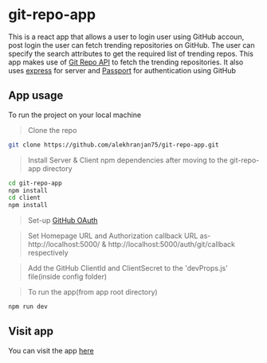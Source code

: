 # git-repo-app
This is a react app that allows a user to login user using GitHub accoun, post login the user can fetch trending repositories on GitHub. The user can specify the search attributes to get the required list of trending repos. This app makes use of [Git Repo API](https://developer.github.com/v3/repos/) to fetch the trending repositories. It also uses [express](https://expressjs.com/) for server and [Passport](http://www.passportjs.org/) for authentication using GitHub

## App usage
To run the project on your local machine
> Clone the repo
```bash
git clone https://github.com/alekhranjan75/git-repo-app.git
```
>Install Server & Client npm dependencies after moving to the git-repo-app directory
```bash
cd git-repo-app
npm install
cd client
npm install
```

>Set-up [GitHub OAuth](https://auth0.com/docs/connections/social/github)

>Set Homepage URL and Authorization callback URL as- http://localhost:5000/ & http://localhost:5000/auth/git/callback respectively

>Add the GitHub ClientId and ClientSecret to the 'devProps.js' file(inside config folder)

>To run the app(from app root directory)
```bash
npm run dev
```
## Visit app
You can visit the app [here](https://git-repo-app.herokuapp.com/)
